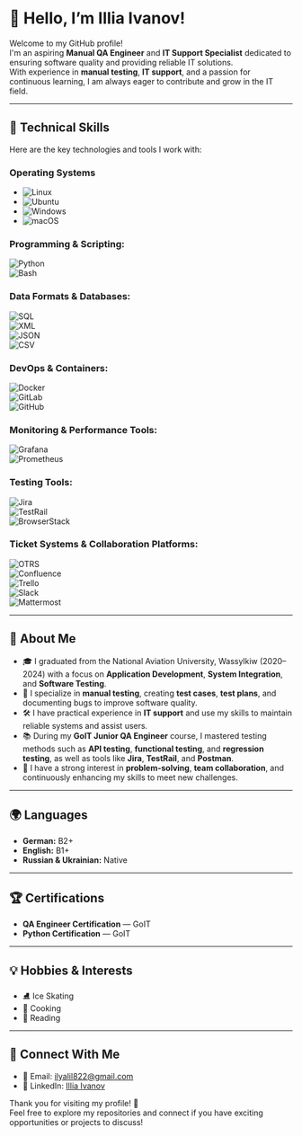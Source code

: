 # 👋 Hello, I’m Illia Ivanov!

Welcome to my GitHub profile!  
I'm an aspiring **Manual QA Engineer** and **IT Support Specialist** dedicated to ensuring software quality and providing reliable IT solutions.  
With experience in **manual testing**, **IT support**, and a passion for continuous learning, I am always eager to contribute and grow in the IT field.

---

## 🧰 **Technical Skills**

Here are the key technologies and tools I work with:

### **Operating Systems**
- ![Linux](https://img.shields.io/badge/-Linux-FCC624?logo=linux&logoColor=black)  
- ![Ubuntu](https://img.shields.io/badge/-Ubuntu-E95420?logo=ubuntu&logoColor=white)  
- ![Windows](https://img.shields.io/badge/-Windows-0078D6?logo=windows&logoColor=white)  
- ![macOS](https://img.shields.io/badge/-macOS-000000?logo=apple&logoColor=white)

### **Programming & Scripting:**  
  ![Python](https://img.shields.io/badge/-Python-3776AB?logo=python&logoColor=white)  
  ![Bash](https://img.shields.io/badge/-Bash_Scripting-4EAA25?logo=gnu-bash&logoColor=white)

### **Data Formats & Databases:**  
  ![SQL](https://img.shields.io/badge/-SQL-336791?logo=postgresql&logoColor=white)  
  ![XML](https://img.shields.io/badge/-XML-FFA500?logo=xml&logoColor=white)  
  ![JSON](https://img.shields.io/badge/-JSON-000000?logo=json&logoColor=white)  
  ![CSV](https://img.shields.io/badge/-CSV-FFD43B?logo=csv&logoColor=white)

### **DevOps & Containers:**  
  ![Docker](https://img.shields.io/badge/-Docker-2496ED?logo=docker&logoColor=white)  
  ![GitLab](https://img.shields.io/badge/-GitLab-FC6D26?logo=gitlab&logoColor=white)  
  ![GitHub](https://img.shields.io/badge/-GitHub-181717?logo=github&logoColor=white)

### **Monitoring & Performance Tools:**  
  ![Grafana](https://img.shields.io/badge/-Grafana-F46800?logo=grafana&logoColor=white)  
  ![Prometheus](https://img.shields.io/badge/-Prometheus-E6522C?logo=prometheus&logoColor=white)

### **Testing Tools:**  
  ![Jira](https://img.shields.io/badge/-Jira-0052CC?logo=jira&logoColor=white)  
  ![TestRail](https://img.shields.io/badge/-TestRail-3776AB?logoColor=white)  
  ![BrowserStack](https://img.shields.io/badge/-BrowserStack-FF6C37?logo=browserstack&logoColor=white)

### **Ticket Systems & Collaboration Platforms:**  
  ![OTRS](https://img.shields.io/badge/-OTRS-000000?logoColor=white)  
  ![Confluence](https://img.shields.io/badge/-Confluence-172B4D?logo=confluence&logoColor=white)  
  ![Trello](https://img.shields.io/badge/-Trello-0079BF?logo=trello&logoColor=white)  
  ![Slack](https://img.shields.io/badge/-Slack-4A154B?logo=slack&logoColor=white)  
  ![Mattermost](https://img.shields.io/badge/-Mattermost-0072C6?logo=mattermost&logoColor=white)

---

## 🎯 **About Me**

- 🎓 I graduated from the National Aviation University, Wassylkiw (2020–2024) with a focus on **Application Development**, **System Integration**, and **Software Testing**.  
- 🧪 I specialize in **manual testing**, creating **test cases**, **test plans**, and documenting bugs to improve software quality.  
- 🛠️ I have practical experience in **IT support** and use my skills to maintain reliable systems and assist users.  
- 📚 During my **GoIT Junior QA Engineer** course, I mastered testing methods such as **API testing**, **functional testing**, and **regression testing**, as well as tools like **Jira**, **TestRail**, and **Postman**.  
- 🌟 I have a strong interest in **problem-solving**, **team collaboration**, and continuously enhancing my skills to meet new challenges.

---

## 🌍 **Languages**

- **German:** B2+  
- **English:** B1+  
- **Russian & Ukrainian:** Native  

---

## 🏆 **Certifications**

- **QA Engineer Certification** — GoIT  
- **Python Certification** — GoIT  

---

## 💡 **Hobbies & Interests**

- ⛸️ Ice Skating  
- 🍳 Cooking  
- 📖 Reading  

---

## 🤝 **Connect With Me**

- 📧 Email: [ilyalil822@gmail.com](mailto:ilyalil822@gmail.com)  
- 💼 LinkedIn: [Illia Ivanov](https://www.linkedin.com/in/illia822/)  

Thank you for visiting my profile! 🚀  
Feel free to explore my repositories and connect if you have exciting opportunities or projects to discuss!  
